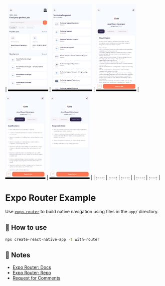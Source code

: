 | <img src="https://github.com/drawsiege/jobSearchApp/blob/main/ss/ss1.png" width="128"/> | <img src="https://github.com/drawsiege/jobSearchApp/blob/main/ss/ss2.png" width="128"/> | <img src="https://github.com/drawsiege/jobSearchApp/blob/main/ss/ss3.png" width="128"/> | <img src="https://github.com/drawsiege/jobSearchApp/blob/main/ss/ss4.png" width="128"/> | <img src="https://github.com/drawsiege/jobSearchApp/blob/main/ss/ss5.png" width="128"/> |
| :---: | :---: | :---: | | :---: | :---: |

# Expo Router Example

Use [`expo-router`](https://expo.github.io/router) to build native navigation using files in the `app/` directory.

## 🚀 How to use

```sh
npx create-react-native-app -t with-router
```

## 📝 Notes

- [Expo Router: Docs](https://expo.github.io/router)
- [Expo Router: Repo](https://github.com/expo/router)
- [Request for Comments](https://github.com/expo/router/discussions/1)
